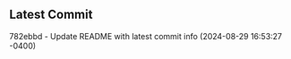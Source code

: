 
## Latest Commit
782ebbd - Update README with latest commit info (2024-08-29 16:53:27 -0400) <Yunxi-Zhou>
